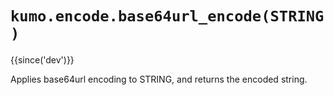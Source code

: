 # `kumo.encode.base64url_encode(STRING)`

{{since('dev')}}

Applies base64url encoding to STRING, and returns the encoded string.
